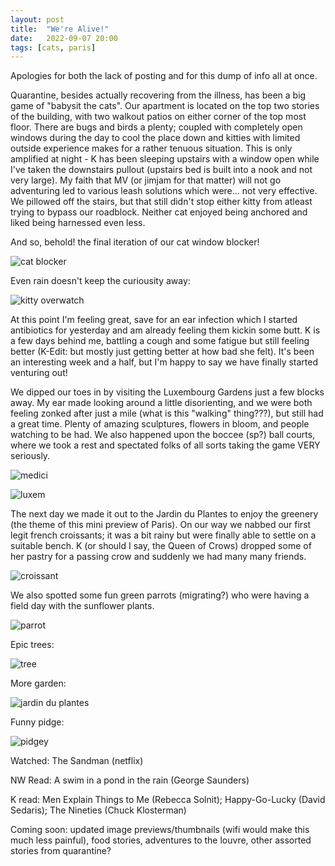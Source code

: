 ```yaml
---
layout: post
title:  "We're Alive!"
date:   2022-09-07 20:00 
tags: [cats, paris]
---
```


Apologies for both the lack of posting and for this dump of info all at once. 

Quarantine, besides actually recovering from the illness, has been a big game of "babysit the cats".
Our apartment is located on the top two stories of the building, with two walkout patios on either
corner of the top most floor. There are bugs and birds a plenty; coupled with completely
open windows during the day to cool the place down and kitties with limited outside experience makes
for a rather tenuous situation. This is only amplified at night - K has been sleeping upstairs with
a window open while I've taken the downstairs pullout (upstairs bed is built into a nook and not
very large). My faith that MV (or jimjam for that matter) will not go adventuring led to various leash 
solutions which were... not very effective. We pillowed off the stairs, but that still didn't 
stop either kitty from atleast trying to bypass our roadblock. Neither cat enjoyed being anchored
and liked being harnessed even less. 

And so, behold! the final iteration of our cat window blocker! 

![cat blocker](https://filedn.com/laDhrvFbMCaQeUUeqc8SpMB/2022-09-07/20220905_001042.jpg)

Even rain doesn't keep the curiousity away:

![kitty overwatch](https://filedn.com/laDhrvFbMCaQeUUeqc8SpMB/2022-09-07/20220909_150118.jpg)


At this point I'm feeling great, save for an ear infection which I started antibiotics for yesterday
and am already feeling them kickin some butt. K is a few days behind me, battling a cough and some
fatigue but still feeling better (K-Edit: but mostly just getting better at how bad she felt). It's been an interesting week and a half, but I'm
happy to say we have finally started venturing out!


We dipped our toes in by visiting the Luxembourg Gardens just a few blocks away. My ear made looking
around a little disorienting, and we were both feeling zonked after just a mile (what is this
"walking" thing???), but still had a great time. Plenty of amazing sculptures, flowers in bloom, and
people watching to be had. We also happened upon the boccee (sp?) ball courts, where we took a rest
and spectated folks of all sorts taking the game VERY seriously. 


![medici](https://filedn.com/laDhrvFbMCaQeUUeqc8SpMB/2022-09-07/20220905_144133.jpg)

![luxem](https://filedn.com/laDhrvFbMCaQeUUeqc8SpMB/2022-09-07/20220905_144328.jpg)

The next day we made it out to the Jardin du Plantes to enjoy the greenery (the theme of this mini
preview of Paris). On our way we nabbed our first legit french croissants; it was a bit rainy but
were finally able to settle on a suitable bench. K (or should I say, the Queen of Crows) dropped
some of her pastry for a passing crow and suddenly we had many many friends. 

![croissant](https://filedn.com/laDhrvFbMCaQeUUeqc8SpMB/2022-09-07/20220907_160247.jpg)

We also spotted some fun green parrots (migrating?) who were having a field day with the sunflower
plants.

![parrot](https://filedn.com/laDhrvFbMCaQeUUeqc8SpMB/2022-09-07/20220907_162625.jpg)

Epic trees:

![tree](https://filedn.com/laDhrvFbMCaQeUUeqc8SpMB/2022-09-07/20220907_163325.jpg)

More garden:

![jardin du plantes](https://filedn.com/laDhrvFbMCaQeUUeqc8SpMB/2022-09-07/20220907_154653.jpg)

Funny pidge:

![pidgey](https://filedn.com/laDhrvFbMCaQeUUeqc8SpMB/2022-09-07/20220907_164815.jpg)


Watched: The Sandman (netflix)

NW Read: A swim in a pond in the rain (George Saunders)

K read: Men Explain Things to Me (Rebecca Solnit); Happy-Go-Lucky (David Sedaris); The Nineties
(Chuck Klosterman)


Coming soon: updated image previews/thumbnails (wifi would make this much less painful), food stories,
adventures to the louvre, other assorted stories from quarantine?
